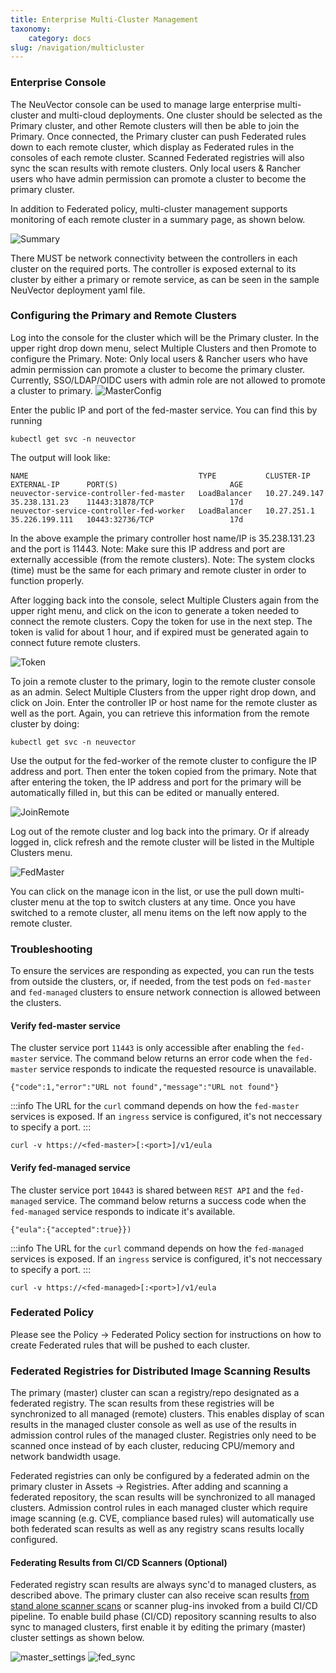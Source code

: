 ```yaml
---
title: Enterprise Multi-Cluster Management
taxonomy:
    category: docs
slug: /navigation/multicluster
---
```


### Enterprise Console

The NeuVector console can be used to manage large enterprise multi-cluster and multi-cloud deployments. One cluster should be selected as the Primary cluster, and other Remote clusters will then be able to join the Primary. Once connected, the Primary cluster can push Federated rules down to each remote cluster, which display as Federated rules in the consoles of each remote cluster. Scanned Federated registries will also sync the scan results with remote clusters. Only local users & Rancher users who have admin permission can promote a cluster to become the primary cluster.

In addition to Federated policy, multi-cluster management supports monitoring of each remote cluster in a summary page, as shown below.

![Summary](multicluster_summary.png)

There MUST be network connectivity between the controllers in each cluster on the required ports. The controller is exposed external to its cluster by either a primary or remote service, as can be seen in the sample NeuVector deployment yaml file.

### Configuring the Primary and Remote Clusters

Log into the console for the cluster which will be the Primary cluster. In the upper right drop down menu, select Multiple Clusters and then Promote to configure the Primary. Note: Only local users & Rancher users who have admin permission can promote a cluster to become the primary cluster. Currently, SSO/LDAP/OIDC users with admin role are not allowed to promote a cluster to primary.
![MasterConfig](master1.png)

Enter the public IP and port of the fed-master service. You can find this by running

```shell
kubectl get svc -n neuvector
```
The output will look like:

```shell
NAME                                      TYPE           CLUSTER-IP      EXTERNAL-IP      PORT(S)                         AGE
neuvector-service-controller-fed-master   LoadBalancer   10.27.249.147   35.238.131.23    11443:31878/TCP                 17d
neuvector-service-controller-fed-worker   LoadBalancer   10.27.251.1     35.226.199.111   10443:32736/TCP                 17d
```

In the above example the primary controller host name/IP is 35.238.131.23 and the port is 11443. Note: Make sure this IP address and port are externally accessible (from the remote clusters). Note: The system clocks (time) must be the same for each primary and remote cluster in order to function properly.

After logging back into the console, select Multiple Clusters again from the upper right menu, and click on the icon to generate a token needed to connect the remote clusters. Copy the token for use in the next step. The token is valid for about 1 hour, and if expired must be generated again to connect future remote clusters.

![Token](master_token.png)

To join a remote cluster to the primary, login to the remote cluster console as an admin. Select Multiple Clusters from the upper right drop down, and click on Join. Enter the controller IP or host name for the remote cluster as well as the port. Again, you can retrieve this information from the remote cluster by doing:

```shell
kubectl get svc -n neuvector
```
Use the output for the fed-worker of the remote cluster to configure the IP address and port. Then enter the token copied from the primary. Note that after entering the token, the IP address and port for the primary will be automatically filled in, but this can be edited or manually entered.

![JoinRemote](join_remote.png)

Log out of the remote cluster and log back into the primary. Or if already logged in, click refresh and the remote cluster will be listed in the Multiple Clusters menu.

![FedMaster](fed_master_list.png)

You can click on the manage icon in the list, or use the pull down multi-cluster menu at the top to switch clusters at any time. Once you have switched to a remote cluster, all menu items on the left now apply to the remote cluster.

### Troubleshooting

To ensure the services are responding as expected, you can run the tests from outside the clusters, or, if needed, from the test pods on `fed-master` and `fed-managed` clusters to ensure network connection is allowed between the clusters.

#### Verify fed-master service

The cluster service port `11443` is only accessible after enabling the `fed-master` service. The command below returns an error code when the `fed-master` service responds to indicate the requested resource is unavailable.

```shell title="Output example"
{"code":1,"error":"URL not found","message":"URL not found"}
```

:::info 
The URL for the `curl` command depends on how the `fed-master` services is exposed. If an `ingress` service is configured, it's not neccessary to specify a port.
:::

```shell
curl -v https://<fed-master>[:<port>]/v1/eula
```

#### Verify fed-managed service

The cluster service port `10443` is shared between `REST API` and the `fed-managed` service. The command below returns a success code when the `fed-managed` service responds to indicate it's available.

```shell title="Output example"
{"eula":{"accepted":true}})
```

:::info 
The URL for the `curl` command depends on how the `fed-managed` services is exposed. If an `ingress` service is configured, it's not neccessary to specify a port.
:::

```shell
curl -v https://<fed-managed>[:<port>]/v1/eula
```

### Federated Policy

Please see the Policy -> Federated Policy section for instructions on how to create Federated rules that will be pushed to each cluster.

### Federated Registries for Distributed Image Scanning Results

The primary (master) cluster can scan a registry/repo designated as a federated registry. The scan results from these registries will be synchronized to all managed (remote) clusters. This enables display of scan results in the managed cluster console as well as use of the results in admission control rules of the managed cluster. Registries only need to be scanned once instead of by each cluster, reducing CPU/memory and network bandwidth usage. 

Federated registries can only be configured by a federated admin on the primary cluster in Assets -> Registries. After adding and scanning a federated repository, the scan results will be synchronized to all managed clusters. Admission control rules in each managed cluster which require image scanning (e.g. CVE, compliance based rules) will automatically use both federated scan results as well as any registry scans results locally configured.

#### Federating Results from CI/CD Scanners (Optional)

Federated registry scan results are always sync'd to managed clusters, as described above. The primary cluster can also receive scan results [from stand alone scanner scans](/scanning/scanners#standalone-scanner-for-local-scanning) or scanner plug-ins invoked from a build CI/CD pipeline. To enable build phase (CI/CD) repository scanning results to also sync to managed clusters, first enable it by editing the primary (master) cluster settings as shown below.

![master_settings](fed_primary_config.png)
![fed_sync](fed_reg_sync.png)
